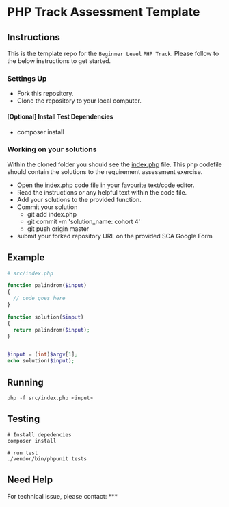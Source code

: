 # PHP Track Assessment Template

## Instructions
This is the template repo for the `Beginner Level` `PHP Track`. Please follow to the below instructions to get started.

### Settings Up

- Fork this repository.
- Clone the repository to your local computer.

#### [Optional] Install Test Dependencies
  - composer install

### Working on your solutions
Within the cloned folder you should see the [index.php](./index.php) file. This php codefile should contain the solutions to the requirement assessment exercise.
- Open the [index.php](./index.php) code file in your favourite text/code editor.
- Read the instructions or any helpful text within the code file.
- Add your solutions to the provided function. <!-- Make sure to follow this instruction very closely, if the solution is written into a different function or method that would be considered invalid -->
- Commit your solution
    - git add index.php
    - git commit -m 'solution_name: cohort 4'
    - git push origin master
- submit your forked repository URL on the provided SCA Google Form

## Example
```php
# src/index.php

function palindrom($input)
{
  // code goes here
}

function solution($input)
{
  return palindrom($input);
}


$input = (int)$argv[1];
echo solution($input);
```

## Running 
``` shell
php -f src/index.php <input>

```

## Testing
``` shell
# Install depedencies
composer install

# run test
./vendor/bin/phpunit tests
```

## Need Help

For technical issue, please contact: ***
